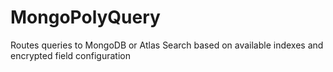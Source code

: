 # MongoPolyQuery
Routes queries to MongoDB or Atlas Search based on available indexes and encrypted field configuration
